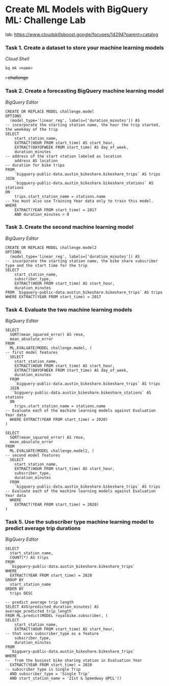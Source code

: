 # Create ML Models with BigQuery ML: Challenge Lab

lab: https://www.cloudskillsboost.google/focuses/14294?parent=catalog

### Task 1. Create a dataset to store your machine learning models

*Cloud Shell*

```shell=
bq mk <name>
```

~~<name>: challenge~~
    
### Task 2. Create a forecasting BigQuery machine learning model
    
*BigQuery Editor*
    
```sql=
CREATE OR REPLACE MODEL challenge.model
OPTIONS
  (model_type='linear_reg', labels=['duration_minutes']) AS
-- incorporate the starting station name, the hour the trip started, the weekday of the trip
SELECT
    start_station_name,
    EXTRACT(HOUR FROM start_time) AS start_hour,
    EXTRACT(DAYOFWEEK FROM start_time) AS day_of_week,
    duration_minutes
-- address of the start station labeled as location
    address AS location
-- duration for bike trips
FROM
    `bigquery-public-data.austin_bikeshare.bikeshare_trips` AS trips
JOIN
    `bigquery-public-data.austin_bikeshare.bikeshare_stations` AS stations
ON
    trips.start_station_name = stations.name
-- You must also use Training Year data only to train this model.
WHERE
    EXTRACT(YEAR FROM start_time) = 2017
    AND duration_minutes > 0
```

### Task 3. Create the second machine learning model

*BigQuery Editor*

```sql=
CREATE OR REPLACE MODEL challenge.model2
OPTIONS
  (model_type='linear_reg', labels=['duration_minutes']) AS
-- incorporate the starting station name, the bike share subscriber type and the start time for the trip
SELECT
    start_station_name,
    subscriber_type,
    EXTRACT(HOUR FROM start_time) AS start_hour,
    duration_minutes
FROM `bigquery-public-data.austin_bikeshare.bikeshare_trips` AS trips
WHERE EXTRACT(YEAR FROM start_time) = 2017
```
    
### Task 4. Evaluate the two machine learning models
    
*BigQuery Editor*
 
```sql=
SELECT
  SQRT(mean_squared_error) AS rmse,
  mean_absolute_error
FROM
  ML.EVALUATE(MODEL challenge.model, (
-- first model features
  SELECT
    start_station_name,
    EXTRACT(HOUR FROM start_time) AS start_hour,
    EXTRACT(DAYOFWEEK FROM start_time) AS day_of_week,
    duration_minutes
  FROM
    `bigquery-public-data.austin_bikeshare.bikeshare_trips` AS trips
  JOIN
   `bigquery-public-data.austin_bikeshare.bikeshare_stations` AS stations
  ON
    trips.start_station_name = stations.name
-- Evaluate each of the machine learning models against Evaluation Year data
  WHERE EXTRACT(YEAR FROM start_time) = 2020)
)
```
    
```sql=
SELECT
  SQRT(mean_squared_error) AS rmse,
  mean_absolute_error
FROM
  ML.EVALUATE(MODEL challenge.model2, (
-- second model features
  SELECT
    start_station_name,
    EXTRACT(HOUR FROM start_time) AS start_hour,
    subscriber_type,
    duration_minutes
  FROM
    `bigquery-public-data.austin_bikeshare.bikeshare_trips` AS trips
-- Evaluate each of the machine learning models against Evaluation Year data
  WHERE
    EXTRACT(YEAR FROM start_time) = 2020)
)
```

### Task 5. Use the subscriber type machine learning model to predict average trip durations
    
*BigQuery Editor*

```sql=
SELECT
  start_station_name,
  COUNT(*) AS trips
FROM
  `bigquery-public-data.austin_bikeshare.bikeshare_trips`
WHERE
  EXTRACT(YEAR FROM start_time) = 2020
GROUP BY
  start_station_name
ORDER BY
  trips DESC
```
    
```sql=
-- predict average trip length
SELECT AVG(predicted_duration_minutes) AS average_predicted_trip_length
FROM ML.predict(MODEL royalbike.subscriber, (
SELECT
    start_station_name,
    EXTRACT(HOUR FROM start_time) AS start_hour,
-- that uses subscriber_type as a feature
    subscriber_type,
    duration_minutes
FROM
  `bigquery-public-data.austin_bikeshare.bikeshare_trips`
WHERE 
--  from the busiest bike sharing station in Evaluation Year
  EXTRACT(YEAR FROM start_time) = 2020
-- subscriber type is Single Trip
  AND subscriber_type = 'Single Trip'
  AND start_station_name = '21st & Speedway @PCL'))
```